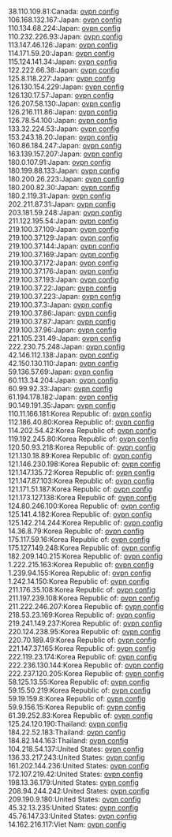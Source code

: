 38.110.109.81:Canada: [ovpn config](vpn/38_110_109_81.ovpn)  
106.168.132.167:Japan: [ovpn config](vpn/106_168_132_167.ovpn)  
110.134.68.224:Japan: [ovpn config](vpn/110_134_68_224.ovpn)  
110.232.226.93:Japan: [ovpn config](vpn/110_232_226_93.ovpn)  
113.147.46.126:Japan: [ovpn config](vpn/113_147_46_126.ovpn)  
114.171.59.20:Japan: [ovpn config](vpn/114_171_59_20.ovpn)  
115.124.141.34:Japan: [ovpn config](vpn/115_124_141_34.ovpn)  
122.222.66.38:Japan: [ovpn config](vpn/122_222_66_38.ovpn)  
125.8.118.227:Japan: [ovpn config](vpn/125_8_118_227.ovpn)  
126.130.154.229:Japan: [ovpn config](vpn/126_130_154_229.ovpn)  
126.130.17.57:Japan: [ovpn config](vpn/126_130_17_57.ovpn)  
126.207.58.130:Japan: [ovpn config](vpn/126_207_58_130.ovpn)  
126.216.111.86:Japan: [ovpn config](vpn/126_216_111_86.ovpn)  
126.78.54.100:Japan: [ovpn config](vpn/126_78_54_100.ovpn)  
133.32.224.53:Japan: [ovpn config](vpn/133_32_224_53.ovpn)  
153.243.18.20:Japan: [ovpn config](vpn/153_243_18_20.ovpn)  
160.86.184.247:Japan: [ovpn config](vpn/160_86_184_247.ovpn)  
163.139.157.207:Japan: [ovpn config](vpn/163_139_157_207.ovpn)  
180.0.107.91:Japan: [ovpn config](vpn/180_0_107_91.ovpn)  
180.199.88.133:Japan: [ovpn config](vpn/180_199_88_133.ovpn)  
180.200.26.223:Japan: [ovpn config](vpn/180_200_26_223.ovpn)  
180.200.82.30:Japan: [ovpn config](vpn/180_200_82_30.ovpn)  
180.2.119.31:Japan: [ovpn config](vpn/180_2_119_31.ovpn)  
202.211.87.31:Japan: [ovpn config](vpn/202_211_87_31.ovpn)  
203.181.59.248:Japan: [ovpn config](vpn/203_181_59_248.ovpn)  
211.122.195.54:Japan: [ovpn config](vpn/211_122_195_54.ovpn)  
219.100.37.109:Japan: [ovpn config](vpn/219_100_37_109.ovpn)  
219.100.37.129:Japan: [ovpn config](vpn/219_100_37_129.ovpn)  
219.100.37.144:Japan: [ovpn config](vpn/219_100_37_144.ovpn)  
219.100.37.169:Japan: [ovpn config](vpn/219_100_37_169.ovpn)  
219.100.37.172:Japan: [ovpn config](vpn/219_100_37_172.ovpn)  
219.100.37.176:Japan: [ovpn config](vpn/219_100_37_176.ovpn)  
219.100.37.193:Japan: [ovpn config](vpn/219_100_37_193.ovpn)  
219.100.37.22:Japan: [ovpn config](vpn/219_100_37_22.ovpn)  
219.100.37.223:Japan: [ovpn config](vpn/219_100_37_223.ovpn)  
219.100.37.3:Japan: [ovpn config](vpn/219_100_37_3.ovpn)  
219.100.37.86:Japan: [ovpn config](vpn/219_100_37_86.ovpn)  
219.100.37.87:Japan: [ovpn config](vpn/219_100_37_87.ovpn)  
219.100.37.96:Japan: [ovpn config](vpn/219_100_37_96.ovpn)  
221.105.231.49:Japan: [ovpn config](vpn/221_105_231_49.ovpn)  
222.230.75.248:Japan: [ovpn config](vpn/222_230_75_248.ovpn)  
42.146.112.138:Japan: [ovpn config](vpn/42_146_112_138.ovpn)  
42.150.130.110:Japan: [ovpn config](vpn/42_150_130_110.ovpn)  
59.136.57.69:Japan: [ovpn config](vpn/59_136_57_69.ovpn)  
60.113.34.204:Japan: [ovpn config](vpn/60_113_34_204.ovpn)  
60.99.92.33:Japan: [ovpn config](vpn/60_99_92_33.ovpn)  
61.194.178.182:Japan: [ovpn config](vpn/61_194_178_182.ovpn)  
90.149.191.35:Japan: [ovpn config](vpn/90_149_191_35.ovpn)  
110.11.166.181:Korea Republic of: [ovpn config](vpn/110_11_166_181.ovpn)  
112.186.40.80:Korea Republic of: [ovpn config](vpn/112_186_40_80.ovpn)  
114.202.54.42:Korea Republic of: [ovpn config](vpn/114_202_54_42.ovpn)  
119.192.245.80:Korea Republic of: [ovpn config](vpn/119_192_245_80.ovpn)  
120.50.93.218:Korea Republic of: [ovpn config](vpn/120_50_93_218.ovpn)  
121.130.18.89:Korea Republic of: [ovpn config](vpn/121_130_18_89.ovpn)  
121.146.230.198:Korea Republic of: [ovpn config](vpn/121_146_230_198.ovpn)  
121.147.135.72:Korea Republic of: [ovpn config](vpn/121_147_135_72.ovpn)  
121.147.87.103:Korea Republic of: [ovpn config](vpn/121_147_87_103.ovpn)  
121.171.51.187:Korea Republic of: [ovpn config](vpn/121_171_51_187.ovpn)  
121.173.127.138:Korea Republic of: [ovpn config](vpn/121_173_127_138.ovpn)  
124.80.246.100:Korea Republic of: [ovpn config](vpn/124_80_246_100.ovpn)  
125.141.4.182:Korea Republic of: [ovpn config](vpn/125_141_4_182.ovpn)  
125.142.214.244:Korea Republic of: [ovpn config](vpn/125_142_214_244.ovpn)  
14.36.8.79:Korea Republic of: [ovpn config](vpn/14_36_8_79.ovpn)  
175.117.59.16:Korea Republic of: [ovpn config](vpn/175_117_59_16.ovpn)  
175.127.149.248:Korea Republic of: [ovpn config](vpn/175_127_149_248.ovpn)  
182.209.140.215:Korea Republic of: [ovpn config](vpn/182_209_140_215.ovpn)  
1.222.215.163:Korea Republic of: [ovpn config](vpn/1_222_215_163.ovpn)  
1.239.94.155:Korea Republic of: [ovpn config](vpn/1_239_94_155.ovpn)  
1.242.14.150:Korea Republic of: [ovpn config](vpn/1_242_14_150.ovpn)  
211.176.35.108:Korea Republic of: [ovpn config](vpn/211_176_35_108.ovpn)  
211.197.239.108:Korea Republic of: [ovpn config](vpn/211_197_239_108.ovpn)  
211.222.246.207:Korea Republic of: [ovpn config](vpn/211_222_246_207.ovpn)  
218.53.23.169:Korea Republic of: [ovpn config](vpn/218_53_23_169.ovpn)  
219.241.149.237:Korea Republic of: [ovpn config](vpn/219_241_149_237.ovpn)  
220.124.238.95:Korea Republic of: [ovpn config](vpn/220_124_238_95.ovpn)  
220.70.189.49:Korea Republic of: [ovpn config](vpn/220_70_189_49.ovpn)  
221.147.37.165:Korea Republic of: [ovpn config](vpn/221_147_37_165.ovpn)  
222.119.23.174:Korea Republic of: [ovpn config](vpn/222_119_23_174.ovpn)  
222.236.130.144:Korea Republic of: [ovpn config](vpn/222_236_130_144.ovpn)  
222.237.120.205:Korea Republic of: [ovpn config](vpn/222_237_120_205.ovpn)  
58.125.13.55:Korea Republic of: [ovpn config](vpn/58_125_13_55.ovpn)  
59.15.50.219:Korea Republic of: [ovpn config](vpn/59_15_50_219.ovpn)  
59.19.159.8:Korea Republic of: [ovpn config](vpn/59_19_159_8.ovpn)  
59.9.156.15:Korea Republic of: [ovpn config](vpn/59_9_156_15.ovpn)  
61.39.252.83:Korea Republic of: [ovpn config](vpn/61_39_252_83.ovpn)  
125.24.120.190:Thailand: [ovpn config](vpn/125_24_120_190.ovpn)  
184.22.52.183:Thailand: [ovpn config](vpn/184_22_52_183.ovpn)  
184.82.144.163:Thailand: [ovpn config](vpn/184_82_144_163.ovpn)  
104.218.54.137:United States: [ovpn config](vpn/104_218_54_137.ovpn)  
136.33.217.243:United States: [ovpn config](vpn/136_33_217_243.ovpn)  
161.202.144.236:United States: [ovpn config](vpn/161_202_144_236.ovpn)  
172.107.219.42:United States: [ovpn config](vpn/172_107_219_42.ovpn)  
198.13.36.179:United States: [ovpn config](vpn/198_13_36_179.ovpn)  
208.94.244.242:United States: [ovpn config](vpn/208_94_244_242.ovpn)  
209.190.9.180:United States: [ovpn config](vpn/209_190_9_180.ovpn)  
45.32.13.235:United States: [ovpn config](vpn/45_32_13_235.ovpn)  
45.76.147.33:United States: [ovpn config](vpn/45_76_147_33.ovpn)  
14.162.216.117:Viet Nam: [ovpn config](vpn/14_162_216_117.ovpn)  
